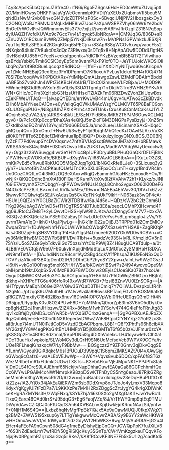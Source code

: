T4y3cApsK5LbQzpmJZSfre40+rfN6i/8goEZSgns6HcHED0ceWtuZUvqj5ptlZO/MmlHCwsyOHKFPIaJaVgWeOcnnmlpKFVDijYuXEUx2UqbmsVfI5beu5MqNdDsNwMr2vb08n+oGI42vjcZDTPi4zP0Sc+6BvqclUNjPiV2HbosgakxOy3C2ONOjWoBJYRMvfJ0MqLkMHF8IwZUosPaXpaWSRPZVhy06hWr6Ye2bdVBhOel7rWGvIFcJQWImnomvEiIs377e7xjlzl7jwen5A6FvJftrOzgiIZ318N7qSopdyIUAQZHVcfdXUVAo9c7Gcc7/n4t/1qyqk5JbNRqrA==|CM9Jq3G/806D+sRcZnU2WO1RCkumBvWR/2ZMpj5YNkjDilRsnw7n+MVtPNs1GPWnkzkJESXjR7quTIoj9EKz3PStu42KGxqKGxg6sPECjn+r83Ap6S8gWCOv5xwp/vaocF5s2cNXqko54luic77r8ukc0c3dQcZ3RIwxo/0sDTq5x8HNpApAOw5DODdU1gtHSj0vH8ehUU855+CYeeN+ecksfgpcntk+YdlC1kYKzBVzenBI5BQT72TVIwihuoqaBYduYsbkK/Fmk6CSK3dyEp5dm8vzmPUxF91xf0TO+JeYFUJoicWKOSlOIisbqPq7ar0f9BCBueLqcoqzXRdNQQ==|ffnF+uiYXXDlYyNlTjwd60vcKricpnAyd1ZMeiNHEBajQ3edfEcz3Fn1DPgnmO7KRioxuVPvLuy1dekdREH4rf0Gj47N78Sl7Bc/coqWwK1KPBCtXRz+YtIMNpQmALlswgpZswL1ZfMdFQBAIrYBbdxluABF5bS7voKhJn4WPtZi4KBcHVbUrB/TbkC0l2museiVLFzBjxa/U+MOD9KHWnhelHjSOdR8cWXcfnSliw1L6y33UA1Tgmtg71rrDkjlVGTroBWHNZ9YKvAAWN+GHIc/oCPm3XzHpbG3HzsUfHHsdTZiAZkFm96RiZDwZVohZkIUqwBxscZeKFWeUrTJqQ==|alvapQYEDm/errKwUyB44mU6gvv4uATwo3cZkBDvdkEHh6MbAiYNeeCA1Qn+e0yVeliqGqOWkUMAoWsgYQLMOVT65P8BaFC9onkGJUOEguPUG+/Ni8gUUhZPXIKPtrh4sXzeTUnk+CrusKu8CmMCaKssJ1YLZ4Oojn5o5ZuVA2d/gtARKSKnBkULE/SzN7PldB6qJMK52T5PJM6OuwXCLMQgyv8+Q/Pc1cCKp0cqpfDhaXAs4eQKjJ5mZIoFGM3DNGPaPysBzyjJ+XnZ5mc7ktdIb2adEQZmiW13YwjnDf9d66BDx5Ja/uho2Lee/LUicinamXSAx5H0qsCgMQkq4Q==|GrcOmxT+Nw6Ul/3wEyF1ijd9b/qhMbQ1edK+fOAwRJjArxVuXKzii0K0FfF1lTe6ZDBjtcfZMfxImtua1lpBji8QP+D/xkulzyjicgyQNXu8CSJ3D0BKj1yZzFlT7Pd0wupSY4DV/0qsnv47hfXBVUqSsqtBWdzeJM7aXrktHbREMawkWKSSASexSf4vj3MH+0S0nNOsvaT6l+2UK3Tw/Mad6WVAdgWJyUexoclw3jVy+O/gz3z2SWSuvgg4Iwr3eYH1Yic48p1UP3DryuBBLPHuQGaQKrDFLFjBhKs1PWlHvrq0WOKtoRe/BKBUF+dXygWu7/ii68VAvJOLB6tbrA==|fXuLuO3ZSLrmKkPvEd5kTtwu8RbKUQO5M6pZJqqTgXL1bNGOxRfe8LJe0+3SLIcusq3y2yj/n7+UuaYofBNZaCPKaufQUefJTnCKx0XLdEFpxOC/LmTHxayp1BndVR4lmUo0CozCAQfLnC4i3MGzOQBeXAxxwRqjQvEammhGAjaHKzEunoyd5+Ou/9lwNjK+QKQODdhcBmXtA1B0FlQeHSKamP/rbXw8l2fXVAhV72h1+KLykz/xJiNl/69lE7ArzymX57cYQbqgY+qFPWOwG/NUsI4QgL8Cnho2vguxO060Kl0DeF6N4lOx3cPFZ8jrLBv+vcTcLRb1kJuMEa/19w==|NAEBa4E5Vav30/DtV+fx6ZvZ5lwwvRTDQIw/qS/SEJNxAdusQs5CvXqTNKqUkF9ikH+N063azk3wQF4cArHSUdL9QIZJo1Y0GLBaZiCWir2lTDB1fw/5aJ4d5o+HQDz/sW2bG2IzCom6UTKg296yJbAg3Wc1wD5+tTHOgTRSSNDTJubBE6a/oeqcLQMhPXiHcvmd4Fqg09JRtoCJZM8T+2yLQwvtDHSSHyIW9h2JKzvAaCDzngy5mM7V7Hzxx7ArKl3QvZdKXQ6ekZkuYSE9lDZuEayD1llwLdUeD7eYssFsBLgm5ggloJizVy/YSuvrmTAmA1qQ+IkhC+UqJPjwLg==|hGk1InI022uOijEJ3TRPPd01dZOmEMlOvZwqarZror1+fDuWpvNhfHYuCLWlWKhCOWbqP7XSzsvlrfYHSA8+ZagRKfqPVJsJ0B0ZpjFhgSH3VYGhqfP4HJuYlgsR4LmueeR20OYGkWD0wRCBVn+xCyy36Mlc1HwBMG3EWPbSjHFf/DvlR1bh++5usdzVc93Sl+lyRLiK/mzIjdGV5n07SYs/lU5oS7JZeGybTdkv9IGd75bzs/hYtCiqP9WjBZ4H8ugUCA9Tdulp+a/0t4zB9iVE0VCfq5W9e07F90ukvInXpijdNMdStqLuXtMOfcc2ySM6HbH13DXAwN9mtTetfA==|DAJhdiNNzdRBcnr1Ay2SBgd4qkVf1fPhsqaZIKU9EoNSxQqDTOVYzizA1iuclP3BXtgDenD2tH/fDDfnCbP2hyoSY2Xpw+r/aInL/w9WzGGszJ+l6t/N+vkGo1O0Fneg5moK67H/HWSa/bKCwbYlBSwfPs24i94AwovoQpe9MoMHpmb19ktJXqbSxSv6IMzF83GF8WDOxIw2QEyisCUoeSKa078z7hxoUeiOyquDQMWCKMwtBu3YCJiaAO1qoubqA1+8VIkU7P5DbWqZBRiGzvxHBjtn1jtRkhq+hXHPdFTG6u406rfoRt49xvWtR7WGB+7fzsl8BZnvVU0lZnSORg==|AnHTfpyavMaEqNO6Gei2P4VGiw3SYQaD3TIHCmiq7Y7OiiWJJDvzpkoLfR4hN2gMc+/pfzqq89U7MuthHLu1VJvvAv4la896wskBPTamjFGv0IYBOSM9atkNqRlGZ1V2mxtlyC164B2IBsx8nuv16Diwl4iOPGVpWbI0fHeUE0qsQ3mDIHt4ND95jpp/LRygdjyK0vJ8O24PUwF8D+7pMfMm/Q0rorZpE3Im3V6bO5dDyk0vcp8gNdZ2cJ1hmJHibzwv/ZlZXRx+86hqM1wh0YSo/v4744G4leFfoFRnJtg83lqv1xcBfejDyQMDSJc8YwR5b+WtXdSI7CrbzGenqA==|GgPGPBXuAEJRoZX9qzQdbM/eerEkHG0ic1bNXKfepedwDWwZWiF8HtpcCfYNY7gzGYoR2zc85aIIBrJup7j4mUTN0iPJtICoD5vVzdDEbACPbqmJL8B1+Q8FXPhtFs96h8cibXXNY26ztjVY8W4egPKoG4tBYUHMFpYB5jlOlbGMTeT6fG5b0zVJJFmur0zcYAgKSSGp2E1v4Bf9CBdztmaI/5VpPDN5Gg4DlXhVoIelxULH41oyawle1vCIhXa1YDcT3uuH/x1wpkoip/SLWoMCy3dLQrH9SN6UdMcfsdVcb9WPVX9CCYa/ivUOe1RFLheqK/nzkqcW7rLyF9BbMw==|BQSgczz2Y9ZF0Gmv3qjDkvOqgSEY1LnmV/GyouKIGiX8qkcM6s1BfUCuD399pqC1S6pmZlMKSAZt70l4vXAwGjgoGWoq9cOafz6+waALEoVEJwWp++3W6Y+Vqvs8vubSDQC/xpFA6f8ST6zWezMRlbeTm61xFtdmkDUOw/TX8Tsi+K3ebAFkurVjEJMpuNK1HPPJPfx8fa5VjDnDLS4fOrcS9LAJEhmf65NckjtvNupDhhaOuwfEA0aGa86GCPchhmHQeCc6iVYwLPGAiM4oNWfNmrpkK98zpDSwKTFhDyCS5nYg6eaoJ87RjkGZRgaeMmnEm3hgW8pwcRh2D/6zXw==|auBaabzaxildIxgkw23eDqHBuPUftGxKkt22z+/iA2JYjOx34jAkEaQiERWZm6sb9DdXrvp8oJTJoJo4yLmxV33Mcpo8KdyxYgKgylUi7tFzDPa7/L9KKXzPe7M4H2RxZDggScZrtJygYG4k4gXDlWnKceKHgRAZMYNs3H/zWqENxq/kSYkZhjA1i6k0SXo2gMXgGaKl1+JwYlwBc1LTixxOjEare46OAd0lrrS+J95dqG3+Eg6FaojVZq/8J/VrThWY0mp9qtEq9TMUDWqVdAvvCZiQCJ0cF1UQqf37m64XVBALnvXpjUwkEjdKRnuNAazSd/ynfwF+0NjH1M6S4Q==|Lxbz8hqNvMgfPpBk7iQJx5Ae9uOawMUQjJ0fkpXWgX1q2BMZ+ZWW5195xsup6y7LTTgYekgwwMcQwrZABA/2y9E6YY2aWcHKtW9wHHOmxAwaVVt/vLfdWyudtt7idzGdyWf2HbWK3+9wgIMljVAu9DtAHjG2u4lEHcr4aFEoFA9nCpvn508dG4g1meByDIshyEjpCnGQ+JCWQpPpK7fuJXiLV6+f6S3NZdEadLmY7wfRDf/50gRiSKjcKuy3SGnTp/CW4VmKzgzkeuTQqvKFoNjaj9v0RPgmhRZrjzxSaiGzq5iIRKe7/kX8fRCovKF3NE7Fb5k5U1l2g7cadKtd5g==